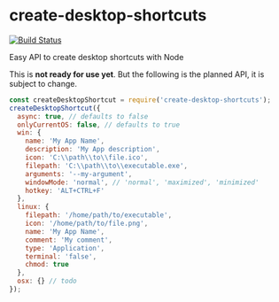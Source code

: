 
# create-desktop-shortcuts

[![Build Status](https://travis-ci.org/nwutils/create-desktop-shortcuts.svg?branch=master)](https://travis-ci.org/nwutils/create-desktop-shortcuts)

Easy API to create desktop shortcuts with Node

This is **not ready for use yet**. But the following is the planned API, it is subject to change.


```js
const createDesktopShortcut = require('create-desktop-shortcuts');
createDesktopShortcut({
  async: true, // defaults to false
  onlyCurrentOS: false, // defaults to true
  win: {
    name: 'My App Name',
    description: 'My App description',
    icon: 'C:\\path\\to\\file.ico',
    filepath: 'C:\\path\\to\\executable.exe',
    arguments: '--my-argument',
    windowMode: 'normal', // 'normal', 'maximized', 'minimized'
    hotkey: 'ALT+CTRL+F'
  },
  linux: {
    filepath: '/home/path/to/executable',
    icon: '/home/path/to/file.png',
    name: 'My App Name',
    comment: 'My comment',
    type: 'Application',
    terminal: 'false',
    chmod: true
  },
  osx: {} // todo
});
```
